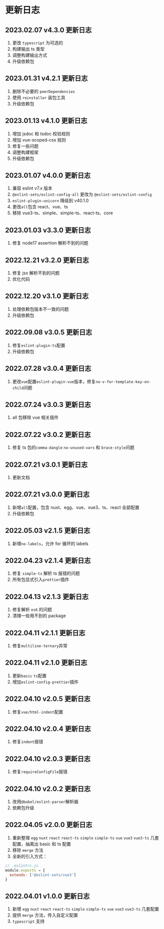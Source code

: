 # 更新日志

## 2023.02.07 v4.3.0 更新日志

1. 更改 `typescript` 为可选的
2. 构建输出 ts 类型
3. 调整构建输出方式
4. 升级依赖包

## 2023.01.31 v4.2.1 更新日志

1. 删除不必要的 `peerDependencies`
2. 使用 `reinstaller` 装包工具
3. 升级依赖包

## 2023.01.13 v4.1.0 更新日志

1. 增加 jsdoc 和 tsdoc 校验规则
2. 增加 vue-scoped-css 规则
3. 修复一些问题
4. 调整构建框架
5. 升级依赖包

## 2023.01.07 v4.0.0 更新日志

1. 兼容 eslint v7.x 版本
2. `@eslint-sets/eslint-config-all` 更改为 `@eslint-sets/eslint-config`
3. `eslint-plugin-unicorn` 降级到 v40.1.0
4. 更改`all`包含 react、vue、ts
5. 移除 vue3-ts、simple、simple-ts、react-ts、core

## 2023.01.03 v3.3.0 更新日志

1. 修复 node17 assertion 解析不到的问题

## 2022.12.21 v3.2.0 更新日志

1. 修复 jsx 解析不到的问题
2. 优化代码

## 2022.12.20 v3.1.0 更新日志

1. 处理依赖包版本不一致的问题
2. 升级依赖包

## 2022.09.08 v3.0.5 更新日志

1. 修复`eslint-plugin-ts`配置
2. 升级依赖包

## 2022.07.28 v3.0.4 更新日志

1. 更改`vue`配置`eslint-plugin-vue`版本，修复`no-v-for-template-key-on-child`问题

## 2022.07.24 v3.0.3 更新日志

1. all 包移除 vue 相关插件

## 2022.07.22 v3.0.2 更新日志

1. 修复 ts 包的`comma-dangle` `no-unused-vars` 和 `brace-style`问题

## 2022.07.21 v3.0.1 更新日志

1. 更新文档

## 2022.07.21 v3.0.0 更新日志

1. 新增`all`配置，包含 nuxt、egg、vue、vue3、ts、react 全部配置
2. 升级依赖包

## 2022.05.03 v2.1.5 更新日志

1. 新增`no-labels`，允许 for 循环的 labels

## 2022.04.23 v2.1.4 更新日志

1. 修复 `simple-ts` 解析 ts 报错的问题
2. 所有包显式引入`prettier`插件

## 2022.04.13 v2.1.3 更新日志

1. 修复解析 `es6` 的问题
2. 清理一些用不到的 package

## 2022.04.11 v2.1.1 更新日志

1. 修复`multiline-ternary`异常

## 2022.04.11 v2.1.0 更新日志

1. 更新`basic` `ts`配置
2. 增加`eslint-config-prettier`插件

## 2022.04.10 v2.0.5 更新日志

1. 修复`vue/html-indent`配置

## 2022.04.10 v2.0.4 更新日志

1. 修复`indent`报错

## 2022.04.10 v2.0.3 更新日志

1. 修复`requireConfigFile`报错

## 2022.04.10 v2.0.2 更新日志

1. 改用`@babel/eslint-parser`解析器
2. 依赖包升级

## 2022.04.05 v2.0.0 更新日志

1. 重新整理 `egg` `nuxt` `react` `react-ts` `simple` `simple-ts` `vue` `vue3` `vue3-ts` 几套配置，抽离出 basic 和 ts 配置
2. 移除 `merge` 方法
3. 全新的引入方式：

```js
// .eslintrc.js
module.exports = {
  extends: ['@eslint-sets/vue3']
}
```

## 2022.04.01 v1.0.0 更新日志

1. 新增 `egg` `nuxt` `react` `react-ts` `simple` `simple-ts` `vue` `vue3` `vue3-ts` 几套配置
2. 提供 `merge` 方法，传入自定义配置
3. `typescript` 支持
